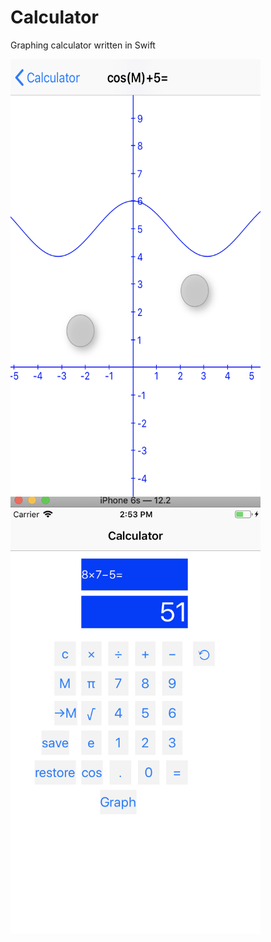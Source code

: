 # Calculator
Graphing calculator written in Swift

<a href="url"><img src="https://raw.githubusercontent.com/chri5hum/Calculate/master/Demo%20Pics/GraphingDemo.png?token=AJ3EU7VUZ5G67DTFU5YSE2S5ST6NG" align="left" height="700" width="400" ></a>

<a href="url"><img src="https://raw.githubusercontent.com/chri5hum/Calculate/master/Demo%20Pics/CalculatorDemo.png?token=AJ3EU7T6JBN3SJ5E2DOENHS5ST6JC" align="left" height="700" width="400" ></a>
